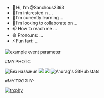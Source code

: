 - 👋 Hi, I’m @Sanchous2363
- 👀 I’m interested in ...
- 🌱 I’m currently learning ...
- 💞️ I’m looking to collaborate on ...
- 📫 How to reach me ...
- 😄 Pronouns: ...
- ⚡ Fun fact: ...
  
![example event parameter](https://github.com/github/docs/actions/workflows/main.yml/badge.svg?event=push)

#MY PHOTO:
  
![Без названия](https://github.com/Sanchous2363/Sanchous2363/assets/151240556/62f449f3-f1ec-49a3-8109-075cf4587e63)
![](http://github-profile-summary-cards.vercel.app/api/cards/productive-time?username=Sanchous2363&theme=darcula&utcOffset=8) ![](http://github-profile-summary-cards.vercel.app/api/cards/stats?username=Sanchous2363&theme=darcula)
![Anurag's GitHub stats](https://github-readme-stats.vercel.app/api?username=Sanchous2363&show_icons=true&theme=radical)

<!---
Sanchous2363/Sanchous2363 is a ✨ special ✨ repository because its `README.md` (this file) appears on your GitHub profile.
You can click the Preview link to take a look at your changes.
--->
#MY TROPHY:

[![trophy](https://github-profile-trophy.vercel.app/?username=Sanchous2363)](https://github-profile-trophy.vercel.app/?username=Sanchous2363=matrix)


